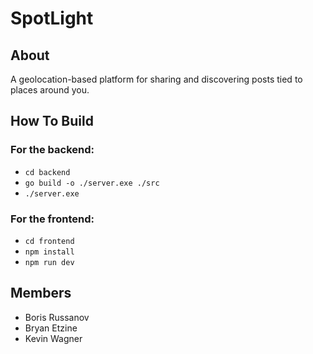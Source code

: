 # SpotLight

## About

A geolocation-based platform for sharing and discovering posts tied to places around you.

## How To Build

### For the backend:
* ```cd backend```
* ```go build -o ./server.exe ./src```
* ```./server.exe```

### For the frontend:
* ```cd frontend```
* ```npm install```
* ```npm run dev```

## Members

* Boris Russanov
* Bryan Etzine
* Kevin Wagner